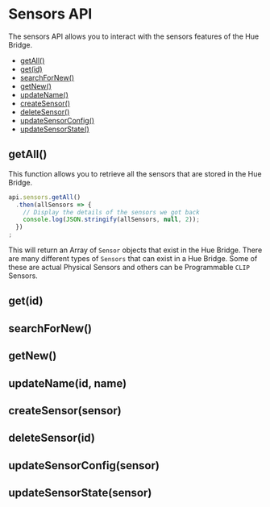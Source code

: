 # Sensors API

The sensors API allows you to interact with the sensors features of the Hue Bridge.


* [getAll()]()
* [get(id)]()
* [searchForNew()]()
* [getNew()]()
* [updateName()]()
* [createSensor()]()
* [deleteSensor()]()
* [updateSensorConfig()]()
* [updateSensorState()]()


## getAll()
This function allows you to retrieve all the sensors that are stored in the Hue Bridge.

```js
api.sensors.getAll()
  .then(allSensors => {
    // Display the details of the sensors we got back
    console.log(JSON.stringify(allSensors, null, 2));
  })
;
```

This will return an Array of `Sensor` objects that exist in the Hue Bridge. There are many different types of `Sensors`
that can exist in a Hue Bridge. Some of these are actual Physical Sensors and others can be Programmable `CLIP` Sensors. 


## get(id)


## searchForNew()


## getNew()


## updateName(id, name)


## createSensor(sensor)


## deleteSensor(id)


## updateSensorConfig(sensor)


## updateSensorState(sensor)

